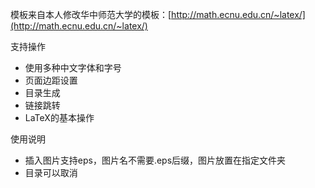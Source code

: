 模板来自本人修改华中师范大学的模板：[http://math.ecnu.edu.cn/~latex/](http://math.ecnu.edu.cn/~latex/)

支持操作

- 使用多种中文字体和字号
- 页面边距设置
- 目录生成
- 链接跳转
- LaTeX的基本操作

使用说明

- 插入图片支持eps，图片名不需要.eps后缀，图片放置在指定文件夹
- 目录可以取消

